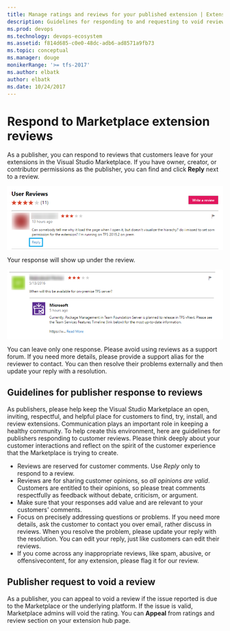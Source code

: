 ```yaml
---
title: Manage ratings and reviews for your published extension | Extensions for Azure DevOps Services
description: Guidelines for responding to and requesting to void reviews for a published extension in the Visual Studio Marketplace.
ms.prod: devops
ms.technology: devops-ecosystem
ms.assetid: f814d685-c0e0-48dc-adb6-ad8571a9fb73
ms.topic: conceptual
ms.manager: douge
monikerRange: '>= tfs-2017'
ms.author: elbatk
author: elbatk
ms.date: 10/24/2017
---
```


# Respond to Marketplace extension reviews

As a publisher, you can respond to reviews that customers leave for your extensions in the Visual Studio Marketplace. If you have owner, creator, or 
contributor permissions as the publisher, you can find and click **Reply** next to a review.

<img alt="To respond to a review, click Reply" src="../../marketplace/_img/rating-and-review/review-reply1.png" align="middle"/><br>

Your response will show up under the review. 

<img alt="Reply details" src="../../marketplace/_img/rating-and-review/review-reply2.png" align="middle"/><br>

You can leave only one response. Please avoid using reviews as a support forum. If you need more details, please provide a support alias for the reviewer to 
contact. You can then resolve their problems externally and then update your reply with a resolution.

## Guidelines for publisher response to reviews

As publishers, please help keep the Visual Studio Marketplace an open, inviting, respectful, and helpful place for customers to find, try, install, 
and review extensions. Communication plays an important role in keeping a healthy community. To help create this environment, here are guidelines for 
publishers responding to customer reviews. Please think deeply about your customer interactions and reflect on the spirit of the customer experience 
that the Marketplace is trying to create.

* Reviews are reserved for customer comments. Use *Reply* only to respond to a review. 
* Reviews are for sharing customer opinions, so *all opinions are valid*. Customers are entitled to their opinions, so please treat comments respectfully
as feedback without debate, criticism, or argument.
* Make sure that your responses add value and are relevant to your customers' comments.
* Focus on precisely addressing questions or problems. If you need more details, ask the customer to contact you over email, rather discuss in reviews. When you 
resolve the problem, please update your reply with the resolution. You can edit your reply, just like customers can edit their reviews.
* If you come across any inappropriate reviews, like spam, abusive, or offensivecontent, for any extension, please flag it for our review.

## Publisher request to void a review

As a publisher, you can appeal to void a review if the issue reported is due to the Marketplace or the underlying platform. If the issue is valid, Marketplace admins will void the rating. You can **Appeal** from ratings and review section on your extension hub page.  
